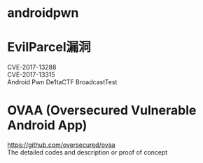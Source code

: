 # androidpwn
# EvilParcel漏洞
CVE-2017-13288<br>
CVE-2017-13315<br>
Android Pwn De1taCTF BroadcastTest<br>

# OVAA (Oversecured Vulnerable Android App) 
https://github.com/oversecured/ovaa<br>
The detailed codes and description or proof of concept
